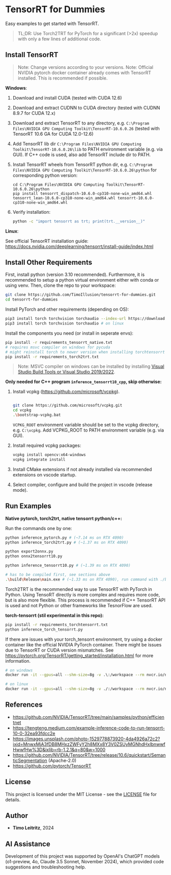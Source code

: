 # TensorRT for Dummies

Easy examples to get started with TensorRT.

>TL;DR: Use Torch2TRT for PyTorch for a significant (>2x) speedup with only a few lines of additional code.

## Install TensorRT

>Note: Change versions according to your versions.
>Note: Official NVIDIA pytorch docker container already comes with TensorRT installed. This is recommended if possible.

**Windows**:

1. Download and install CUDA (tested with CUDA 12.6)
2. Download and extract CUDNN to CUDA directory (tested with CUDNN 8.9.7 for CUDA 12.x)
3. Download and extract TensorRT to any directory, e.g. ``C:\Program Files\NVIDIA GPU Computing Toolkit\TensorRT-10.6.0.26`` (tested with TensorRT 10.6 GA for CUDA 12.0-12.6)
4. Add TensorRT lib dir `C:\Program Files\NVIDIA GPU Computing Toolkit\TensorRT-10.6.0.26\lib` to PATH environment variable (e.g. via GUI). If C++ code is used, also add TensorRT include dir to PATH.
5. Install TensorRT wheels from TensorRT python dir, e.g. `C:\Program Files\NVIDIA GPU Computing Toolkit\TensorRT-10.6.0.26\python` for corresponding python version:

    ```console
    cd C:\Program Files\NVIDIA GPU Computing Toolkit\TensorRT-10.6.0.26\python
    pip install tensorrt_dispatch-10.6.0-cp310-none-win_amd64.whl tensorrt_lean-10.6.0-cp310-none-win_amd64.whl tensorrt-10.6.0-cp310-none-win_amd64.whl
    ```	
6. Verify installation:

    ```bash
    python -c "import tensorrt as trt; print(trt.__version__)"
    ```

**Linux**:

See official TensorRT installation guide: https://docs.nvidia.com/deeplearning/tensorrt/install-guide/index.html

## Install Other Requirements

First, install python (version 3.10 recommended). Furthermore, it is recommended to setup a python virtual environment either with conda or using venv. Then, clone the repo to your workspace:

```bash
git clone https://github.com/TimoIllusion/tensorrt-for-dummies.git
cd tensorrt-for-dummies
```

Install PyTorch and other requirements (depending on OS):

```bash
pip3 install torch torchvision torchaudio --index-url https://download.pytorch.org/whl/cu124 # on windows
pip3 install torch torchvision torchaudio # on linux
```

Install the components you need (or install in seperate envs):

```bash
pip install -r requirements_tensorrt_native.txt
# requires msvc compiler on windows for pycuda
# might reinstall torch to newer version when installing torchtensorrt
pip install -r requirements_torch2trt.txt
```

>Note: MSVC compiler on windows can be installed by installing  [Visual Studio Build Tools or Visual Studio 2019/2022]( https://visualstudio.microsoft.com/de/downloads/?q=build+tools).


**Only needed for C++ program `inference_tensorrt10_cpp`, skip otherwise:**

1. Install vcpkg (https://github.com/microsoft/vcpkg). 

    ```bash

    git clone https://github.com/microsoft/vcpkg.git
    cd vcpkg
    .\bootstrap-vcpkg.bat
    ```

    ``VCPKG_ROOT`` environment variable should be set to the vcpkg directory, e.g. `C:\vcpkg`.
    Add VCPKG_ROOT to PATH environment variable (e.g. via GUI).

2. Install required vcpkg packages:

    ```bash
    vcpkg install opencv:x64-windows
    vcpkg integrate install
    ```

3. Install CMake extensions if not already installed via recommended extensions on vscode startup.

4. Select compiler, configure and build the project in vscode (release mode).

## Run Examples

**Native pytorch, torch2trt, native tensorrt python/c++:**

Run the commands one by one:

```bash
python inference_pytorch.py # (~7.14 ms on RTX 4090)
python inference_torch2trt.py # (~1.37 ms on RTX 4090)

python export2onnx.py
python onnx2tensorrt10.py

python inference_tensorrt10.py # (~1.39 ms on RTX 4090)

# has to be compiled first, see sections above
.\build\Release\main.exe # (~1.33 ms on RTX 4090), run command with ./build/Release/main on Linux
```

Torch2TRT is the recommended way to use TensorRT with PyTorch in Python. Using TensoRT directly is more complex and requires more code, but is also more flexible. This process is recommended if C++ TensorRT API is used and not Python or other frameworks like TesnorFlow are used.

**torch-tensorrt (stil experimental in this repo):**

```bash
pip install -r requirements_torchtensorrt.txt 
python inference_torch_tensorrt.py 
```

If there are issues with your torch_tensorrt environment, try using a docker container like the official NVIDIA PyTorch container. There might be issues due to TensorRT or CUDA version mismatches. See https://pytorch.org/TensorRT/getting_started/installation.html for more information.

```bash
# on windows
docker run -it --gpus=all --shm-size=8g -v .\:/workspace --rm nvcr.io/nvidia/pytorch:24.08-py3 python inference_torchtensorrt.py # (~ 1.73ms on RTX 4090)

# on linux
docker run -it --gpus=all --shm-size=8g -v ./:/workspace --rm nvcr.io/nvidia/pytorch:24.08-py3 python inference_torchtensorrt.py 
```

## References

- https://github.com/NVIDIA/TensorRT/tree/main/samples/python/efficientnet
- https://tengteng.medium.com/example-inference-code-to-run-tensorrt-10-0-32ea93fdcc2e
- https://images.unsplash.com/photo-1529778873920-4da4926a72c2?ixid=MnwxMjA3fDB8MHxzZWFyY2h8MXx8Y3V0ZSUyMGNhdHxlbnwwfHwwfHw%3D&ixlib=rb-1.2.1&q=80&w=1000
- https://github.com/NVIDIA/TensorRT/tree/release/10.6/quickstart/SemanticSegmentation (Apache-2.0)
- https://github.com/pytorch/TensorRT

## License

This project is licensed under the MIT License - see the [LICENSE](LICENSE) file for details.

## Author

- **Timo Leitritz**, 2024

## AI Assistance

Development of this project was supported by OpenAI's ChatGPT models (o1-preview, 4o, Claude 3.5 Sonnet, November 2024), which provided code suggestions and troubleshooting help.
